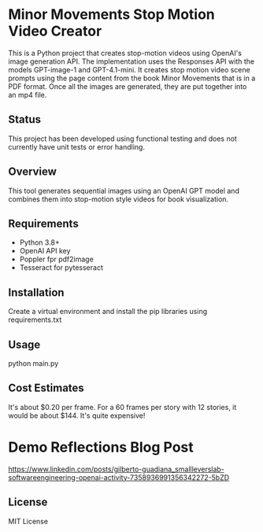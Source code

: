 # Minor Movements Stop Motion Video Creator

This is a Python project that creates stop-motion videos using OpenAI's image generation API. The implementation uses the Responses API with the models GPT-image-1 and GPT-4.1-mini. It creates stop motion video scene prompts using the page content from the book Minor Movements that is in a PDF format. Once all the images are generated, they are put together into an mp4 file.

## Status

This project has been developed using functional testing and does not currently have unit tests or error handling.

## Overview

This tool generates sequential images using an OpenAI GPT model and combines them into stop-motion style videos for book visualization.

## Requirements

- Python 3.8+
- OpenAI API key
- Poppler fpr pdf2image
- Tesseract for pytesseract

## Installation

Create a virtual environment and install the pip libraries using requirements.txt

## Usage

python main.py

## Cost Estimates

It's about $0.20 per frame. For a 60 frames per story with 12 stories, it would be about $144. It's quite expensive!

# Demo Reflections Blog Post
https://www.linkedin.com/posts/gilberto-guadiana_smallleverslab-softwareengineering-openai-activity-7358936991356342272-5bZD 

## License

MIT License